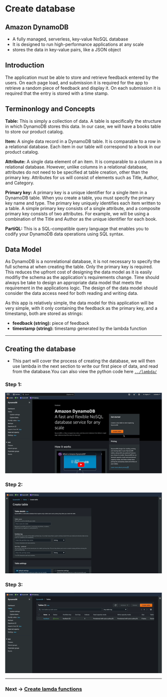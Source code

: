 # Create database

## Amazon DynamoDB
- A fully managed, serverless, key-value NoSQL database
- It is designed to run high-performance applications at any scale
- stores the data in key-value pairs, like a JSON object

## Introduction
The application must be able to store and retrieve feedback entered by the users. On each page load, and submission it is required for the app to retrieve a random piece of feedback and display it. On each submission it is required that the entry is stored with a time stamp.

## Terminonlogy and Concepts
**Table:** This is simply a collection of data. A table is specifically the structure in which DynamoDB stores this data. In our case, we will have a books table to store our product catalog.

**Item:** A single data record in a DynamoDB table. It is comparable to a row in a relational database. Each item in our table will correspond to a book in our product catalog.

**Attribute:** A single data element of an item. It is comparable to a column in a relational database. However, unlike columns in a relational database, attributes do not need to be specified at table creation, other than the primary key. Attributes for us will consist of elements such as Title, Author, and Category.

**Primary key:** A primary key is a unique identifier for a single item in a DynamoDB table. When you create a table, you must specify the primary key name and type. The primary key uniquely identifies each item written to a table. A simple primary key consists of a single attribute, and a composite primary key consists of two attributes. For example, we will be using a combination of the Title and Author as the unique identifier for each book.

**PartiQL:** This is a SQL-compatible query language that enables you to codify your DynamoDB data operations using SQL syntax.

## Data Model
As DynamoDB is a nonrelational database, it is not necessary to specify the full schema at when creating the table. Only the primary key is required. This reduces the upfront cost of designing the data model as it is easily modifiy the schema as the application's requirements change. Time should always be take to design an appropriate data model that meets the requirement in the applications logic. The design of the data model should consider the data access need for both reading and writing data.

As this app is relatively simple, the data model for this application will be very simple, with it only containing the feedback as the primary key, and a timestamp, both are stored as strings: 

- **feedback (string):** piece of feedback
- **timestamp (string):** timestamp generated by the lambda function

------------------------------------------------------------------------------------------

## Creating the database
- This part will cover the process of creating the database, we will then use lambda in the next section to write our first piece of data, and read from the database.You can also view the python code here [`../lambda/`](../lambda/)

### Step 1:

![Alt](../img/assets_dynamoDB/dynamo01.gif)

### Step 2:

![Alt](../img/assets_dynamoDB/dynamo02.gif)

### Step 3:

![Alt](../img/assets_dynamoDB/dynamo03.gif)

------------------------------------------------------------------------------------------

### Next -> [Create lamda functions][2.2]
[2.2]: <createLambdaFuncs.md>
